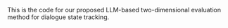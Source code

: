 This is the code for our proposed LLM-based two-dimensional evaluation method for dialogue state tracking. 